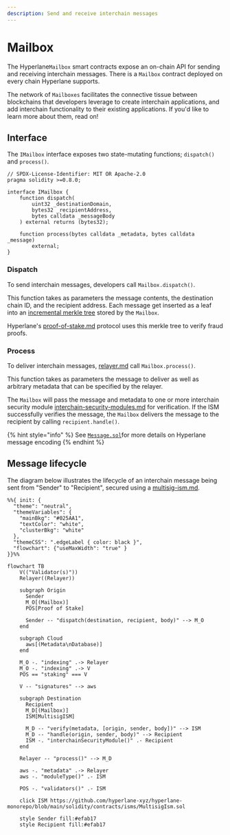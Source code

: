 ```yaml
---
description: Send and receive interchain messages
---
```


# Mailbox

The Hyperlane`Mailbox` smart contracts expose an on-chain API for sending and receiving interchain messages. There is a `Mailbox` contract deployed on every chain Hyperlane supports.

The network of `Mailboxes` facilitates the connective tissue between blockchains that developers leverage to create interchain applications, and add interchain functionality to their existing applications. If you'd like to learn more about them, read on!

## Interface

The `IMailbox` interface exposes two state-mutating functions; `dispatch()` and `process()`.

```solidity
// SPDX-License-Identifier: MIT OR Apache-2.0
pragma solidity >=0.8.0;

interface IMailbox {
    function dispatch(
        uint32 _destinationDomain,
        bytes32 _recipientAddress,
        bytes calldata _messageBody
    ) external returns (bytes32);

    function process(bytes calldata _metadata, bytes calldata _message)
        external;
}
```

### Dispatch

To send interchain messages, developers call `Mailbox.dispatch()`.

This function takes as parameters the message contents, the destination chain ID, and the recipient address. Each message get inserted as a leaf into an [incremental merkle tree](https://medium.com/@josephdelong/ethereum-2-0-deposit-merkle-tree-13ec8404ca4f) stored by the `Mailbox`.

Hyperlane's [proof-of-stake.md](proof-of-stake.md "mention") protocol uses this merkle tree to verify fraud proofs.

### Process

To deliver interchain messages, [relayer.md](agents/relayer.md "mention") call `Mailbox.process()`.

This function takes as parameters the message to deliver as well as arbitrary metadata that can be specified by the relayer.

The `Mailbox` will pass the message and metadata to one or more interchain security module [interchain-security-modules.md](sovereign-consensus/interchain-security-modules.md "mention") for verification. If the ISM successfully verifies the message, the `Mailbox` delivers the message to the recipient by calling `recipient.handle()`.

{% hint style="info" %}
See [`Message.sol`](https://github.com/hyperlane-xyz/hyperlane-monorepo/blob/main/solidity/contracts/libs/Message.sol)for more details on Hyperlane message encoding&#x20;
{% endhint %}

## Message lifecycle

The diagram below illustrates the lifecycle of an interchain message being sent from "Sender" to "Recipient", secured using a [multisig-ism.md](sovereign-consensus/multisig-ism.md "mention").

```mermaid
%%{ init: {
  "theme": "neutral",
  "themeVariables": {
    "mainBkg": "#025AA1",
    "textColor": "white",
    "clusterBkg": "white"
  },
  "themeCSS": ".edgeLabel { color: black }",
  "flowchart": {"useMaxWidth": "true" }
}}%%

flowchart TB
    V(("Validator(s)"))
    Relayer((Relayer))

    subgraph Origin
      Sender
      M_O[(Mailbox)]
      POS[Proof of Stake]

      Sender -- "dispatch(destination, recipient, body)" --> M_O
    end

    subgraph Cloud
      aws[(Metadata\nDatabase)]
    end

    M_O -. "indexing" .-> Relayer
    M_O -. "indexing" .-> V
    POS == "staking" === V

    V -- "signatures" --> aws

    subgraph Destination
      Recipient
      M_D[(Mailbox)]
      ISM[MultisigISM]

      M_D -- "verify(metadata, [origin, sender, body])" --> ISM
      M_D -- "handle(origin, sender, body)" --> Recipient
      ISM -. "interchainSecurityModule()" .- Recipient
    end

    Relayer -- "process()" --> M_D

    aws -. "metadata" .-> Relayer
    aws -. "moduleType()" .- ISM

    POS -. "validators()" .- ISM

    click ISM https://github.com/hyperlane-xyz/hyperlane-monorepo/blob/main/solidity/contracts/isms/MultisigIsm.sol

    style Sender fill:#efab17
    style Recipient fill:#efab17
```
